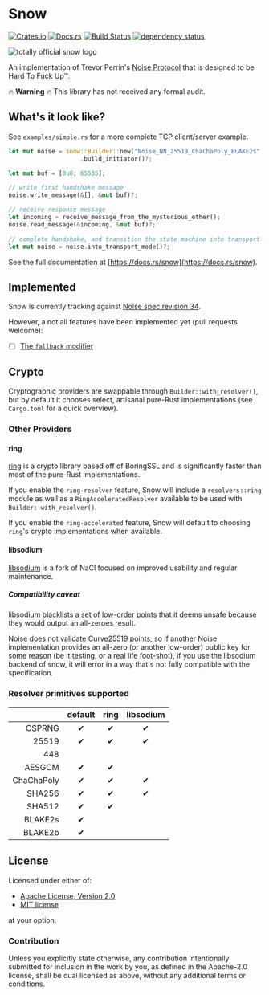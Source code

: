 # Snow

[![Crates.io](https://img.shields.io/crates/v/snow.svg)](https://crates.io/crates/snow)
[![Docs.rs](https://docs.rs/snow/badge.svg)](https://docs.rs/snow)
[![Build Status](https://github.com/mcginty/snow/workflows/Build/badge.svg)](https://github.com/mcginty/snow/actions)
[![dependency status](https://deps.rs/repo/github/mcginty/snow/status.svg)](https://deps.rs/repo/github/mcginty/snow)

![totally official snow logo](https://i.imgur.com/gFgvo49.jpg?1)

An implementation of Trevor Perrin's [Noise Protocol](https://noiseprotocol.org/) that
is designed to be Hard To Fuck Up™.

🔥 **Warning** 🔥 This library has not received any formal audit.

## What's it look like?

See `examples/simple.rs` for a more complete TCP client/server example.

```rust
let mut noise = snow::Builder::new("Noise_NN_25519_ChaChaPoly_BLAKE2s".parse()?)
                    .build_initiator()?;

let mut buf = [0u8; 65535];

// write first handshake message
noise.write_message(&[], &mut buf)?;

// receive response message
let incoming = receive_message_from_the_mysterious_ether();
noise.read_message(&incoming, &mut buf)?;

// complete handshake, and transition the state machine into transport mode
let mut noise = noise.into_transport_mode()?;
```

See the full documentation at [https://docs.rs/snow](https://docs.rs/snow).

## Implemented

Snow is currently tracking against [Noise spec revision 34](https://noiseprotocol.org/noise_rev34.html).

However, a not all features have been implemented yet (pull requests welcome):

- [ ] [The `fallback` modifier](https://noiseprotocol.org/noise_rev34.html#the-fallback-modifier)

## Crypto

Cryptographic providers are swappable through `Builder::with_resolver()`, but by default
it chooses select, artisanal pure-Rust implementations (see `Cargo.toml` for a quick
overview).

### Other Providers

#### ring

[ring](https://github.com/briansmith/ring) is a crypto library based off of BoringSSL
and is significantly faster than most of the pure-Rust implementations.

If you enable the `ring-resolver` feature, Snow will include a `resolvers::ring` module
as well as a `RingAcceleratedResolver` available to be used with
`Builder::with_resolver()`.

If you enable the `ring-accelerated` feature, Snow will default to choosing `ring`'s
crypto implementations when available.

#### libsodium

[libsodium](https://libsodium.org/) is a fork of NaCl focused on improved usability
and regular maintenance.

##### Compatibility caveat

libsodium [blacklists a set of low-order points](https://github.com/jedisct1/libsodium/blob/master/src/libsodium/crypto_scalarmult/curve25519/ref10/x25519_ref10.c#L20)
that it deems unsafe because they would output an all-zeroes result.

Noise [does not validate Curve25519 points](https://moderncrypto.org/mail-archive/noise/2017/000971.html),
so if another Noise implementation provides an all-zero (or another low-order) public
key for some reason (be it testing, or a real life foot-shot), if you use the libsodium
backend of snow, it will error in a way that's not fully compatible with the
specification.

### Resolver primitives supported

|            | default | ring | libsodium |
| ---------: | :-----: | :--: | :-------: |
|     CSPRNG |    ✔    |  ✔   |     ✔     |
|      25519 |    ✔    |  ✔   |     ✔     |
|        448 |         |      |           |
|     AESGCM |    ✔    |  ✔   |           |
| ChaChaPoly |    ✔    |  ✔   |     ✔     |
|     SHA256 |    ✔    |  ✔   |     ✔     |
|     SHA512 |    ✔    |  ✔   |           |
|    BLAKE2s |    ✔    |      |           |
|    BLAKE2b |    ✔    |      |           |

## License

Licensed under either of:

- [Apache License, Version 2.0](https://www.apache.org/licenses/LICENSE-2.0)
- [MIT license](https://opensource.org/license/mit/)

at your option.

### Contribution

Unless you explicitly state otherwise, any contribution intentionally submitted
for inclusion in the work by you, as defined in the Apache-2.0 license, shall be
dual licensed as above, without any additional terms or conditions.
